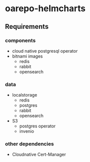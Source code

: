 # oarepo-helmcharts

## Requirements

### components
* cloud native postgresql operator
* bitnami images 
  * redis
  * rabbit
  * opensearch

### data
* localstorage
  * redis
  * postgres
  * rabbit
  * opensearch
* S3
  * postgres operator
  * invenio

### other dependencies
* Cloudnative Cert-Manager
